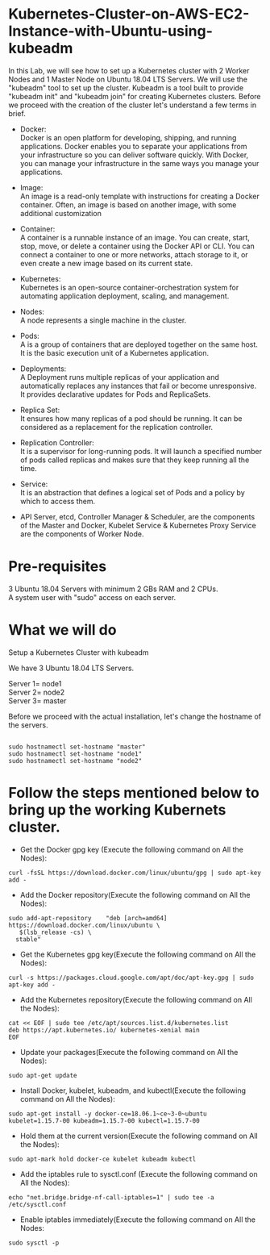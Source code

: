 # Kubernetes-Cluster-on-AWS-EC2-Instance-with-Ubuntu-using-kubeadm

In this Lab, we will see how to set up a Kubernetes cluster with 2 Worker Nodes and 1 Master Node on Ubuntu 18.04 LTS Servers. We will use the "kubeadm" tool to set up the cluster. Kubeadm is a tool built to provide "kubeadm init" and "kubeadm join" for creating Kubernetes clusters. Before we proceed with the creation of the cluster let's understand a few terms in brief.

* Docker:\
Docker is an open platform for developing, shipping, and running applications. Docker enables you to separate your applications from your infrastructure so you can deliver software quickly. With Docker, you can manage your infrastructure in the same ways you manage your applications. 

* Image:\
An image is a read-only template with instructions for creating a Docker container. Often, an image is based on another image, with some additional customization

* Container:\
A container is a runnable instance of an image. You can create, start, stop, move, or delete a container using the Docker API or CLI. You can connect a container to one or more networks, attach storage to it, or even create a new image based on its current state.

* Kubernetes:\
Kubernetes is an open-source container-orchestration system for automating application deployment, scaling, and management.

* Nodes:\
A node represents a single machine in the cluster.

* Pods:\
A is a group of containers that are deployed together on the same host. It is the basic execution unit of a Kubernetes application.

* Deployments:\
A Deployment runs multiple replicas of your application and automatically replaces any instances that fail or become unresponsive. It provides declarative updates for Pods and ReplicaSets.

* Replica Set:\
It ensures how many replicas of a pod should be running. It can be considered as a replacement for the replication controller.

* Replication Controller:\
It is a supervisor for long-running pods. It will launch a specified number of pods called replicas and makes sure that they keep running all the time.

* Service:\
It is an abstraction that defines a logical set of Pods and a policy by which to access them.

* API Server, etcd,  Controller Manager &  Scheduler, are the components of the Master and  Docker,  Kubelet Service & Kubernetes Proxy Service are the components of Worker Node.

# Pre-requisites

3 Ubuntu 18.04 Servers with minimum 2 GBs RAM and 2 CPUs.\
A system user with "sudo" access on each server. 

# What we will do
Setup a Kubernetes Cluster with kubeadm

We have 3 Ubuntu 18.04 LTS Servers.

Server 1= node1\
Server 2= node2\
Server 3= master

Before we proceed with the actual installation, let's change the hostname of the servers.

```

sudo hostnamectl set-hostname "master"
sudo hostnamectl set-hostname "node1"
sudo hostnamectl set-hostname "node2"

```

# Follow the steps mentioned below to bring up the working Kubernets cluster.

* Get the Docker gpg key (Execute the following command on All the Nodes):

```
curl -fsSL https://download.docker.com/linux/ubuntu/gpg | sudo apt-key add -
```

* Add the Docker repository(Execute the following command on All the Nodes):

```
sudo add-apt-repository    "deb [arch=amd64] https://download.docker.com/linux/ubuntu \
   $(lsb_release -cs) \
  stable"
```

* Get the Kubernetes gpg key(Execute the following command on All the Nodes):

```
curl -s https://packages.cloud.google.com/apt/doc/apt-key.gpg | sudo apt-key add -
```

* Add the Kubernetes repository(Execute the following command on All the Nodes):

```
cat << EOF | sudo tee /etc/apt/sources.list.d/kubernetes.list
deb https://apt.kubernetes.io/ kubernetes-xenial main
EOF
```

* Update your packages(Execute the following command on All the Nodes): 

```
sudo apt-get update
```

* Install Docker, kubelet, kubeadm, and kubectl(Execute the following command on All the Nodes):

```
sudo apt-get install -y docker-ce=18.06.1~ce~3-0~ubuntu kubelet=1.15.7-00 kubeadm=1.15.7-00 kubectl=1.15.7-00
```

* Hold them at the current version(Execute the following command on All the Nodes):

```
sudo apt-mark hold docker-ce kubelet kubeadm kubectl
```

* Add the iptables rule to sysctl.conf (Execute the following command on All the Nodes):

```
echo "net.bridge.bridge-nf-call-iptables=1" | sudo tee -a /etc/sysctl.conf
```

* Enable iptables immediately(Execute the following command on All the Nodes:

```
sudo sysctl -p
```
